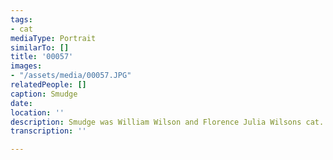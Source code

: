 ```yaml
---
tags:
- cat
mediaType: Portrait
similarTo: []
title: '00057'
images:
- "/assets/media/00057.JPG"
relatedPeople: []
caption: Smudge
date: 
location: ''
description: Smudge was William Wilson and Florence Julia Wilsons cat.
transcription: ''

---
```

